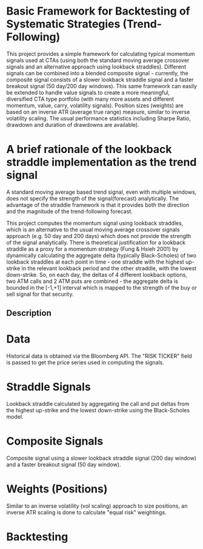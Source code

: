# Basic Framework for Backtesting of Systematic Strategies (Trend-Following)

This project provides a simple framework for calculating typical momentum signals used at CTAs (using both the standard moving average crossover signals and an alternative approach using lookback straddles). Different signals can be combined into a blended composite signal - currently, the composite signal consists of a slower lookback straddle signal and a faster breakout signal (50 day/200 day windows).  This same framework can easily be extended to handle value signals to create a more meaningful, diversified CTA type portfolio (with many more assets and different momentum, value, carry, volatility signals). Position sizes (weights) are based on an inverse ATR (average true range) measure, similar to inverse volatility scaling. The usual performance statistics including Sharpe Ratio, drawdown and duration of drawdowns are available).

# A brief rationale of the lookback straddle implementation as the trend signal
A standard moving average based trend signal, even with multiple windows, does not specify the strength of the signal(forecast) analytically. The advantage of the straddle framework is that it provides both the direction and the magnitude of the trend-following forecast.

This project computes the momentum signal using lookback straddles, which is an alternative to the usual moving average crossover signals approach (e.g. 50 day and 200 days) which does not provide the strength of the signal analytically. There is theoretical justification for a lookback straddle as a proxy for a momentum strategy (Fung & Hsieh 2001) by dynamically calculating the aggregate delta (typically Black-Scholes) of two lookback straddles at each point in time - one straddle with the highest up-strike in the relevant lookback period and the other straddle, with the lowest down-strike. So, on each day, the deltas of 4 different lookback options, two ATM calls and 2 ATM puts are combined - the aggregate delta is bounded in the [-1,+1] interval which is mapped to the strength of the buy or sell signal for that security.

## Description
# Data
Historical data is obtained via the Bloomberg API. The "RISK TICKER" field is passed to get the price series used in computing the signals.
# Straddle Signals
Lookback straddle calculated by aggregating the call and put deltas from the highest up-strike and the lowest down-strike using the Black-Scholes model.
# Composite Signals
Composite signal using a slower lookback straddle signal (200 day window) and a faster breakout signal (50 day window).
# Weights (Positions)
Similar to an inverse volatility (vol scaling) approach to size positions, an inverse ATR scaling is done to calculate "equal risk" weightings.
# Backtesting
